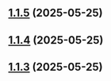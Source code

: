 ## [1.1.5](https://github.com/diverger/gh-action-clean-workflow/compare/v1.1.4...v1.1.5) (2025-05-25)



## [1.1.4](https://github.com/diverger/gh-action-clean-workflow/compare/v1.1.3...v1.1.4) (2025-05-25)



## [1.1.3](https://github.com/diverger/gh-action-clean-workflow/compare/v1.1.2...v1.1.3) (2025-05-25)



